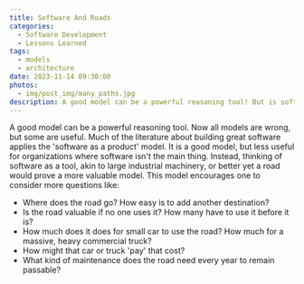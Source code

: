 ```yaml
---
title: Software And Roads
categories:
  - Software Development
  - Lessons Learned
tags:
  - models
  - architecture
date: 2023-11-14 09:30:00
photos: 
  - img/post_img/many_paths.jpg
description: A good model can be a powerful reasoning tool! But is software as a product the most useful model for organizations where software isn't the main thing?
---
```


A good model can be a powerful reasoning tool. Now all models are wrong, but some are useful. Much of the literature about building great software applies the 'software as a product' model. It is a good model, but less useful for organizations where software isn't the main thing. Instead, thinking of software as a tool, akin to large industrial machinery, or better yet a road would prove a more valuable model. This model encourages one to consider more questions like:
- Where does the road go? How easy is to add another destination?
- Is the road valuable if no one uses it? How many have to use it before it is?
- How much does it does for small car to use the road? How much for a massive, heavy commercial truck?
- How might that car or truck 'pay' that cost?
- What kind of maintenance does the road need every year to remain passable?